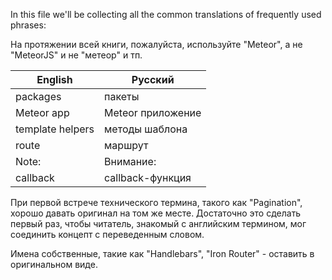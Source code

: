 In this file we'll be collecting all the common translations of frequently used phrases:

На протяжении всей книги, пожалуйста, используйте "Meteor", а не "MeteorJS" и не
"метеор" и тп.

| English  | Русский |
| ------------- | ------------- |
| packages  | пакеты  |
| Meteor app  | Meteor приложение  |
| template helpers | методы шаблона |
| route | маршрут |
| Note: | Внимание: |
| callback | callback-функция |

При первой встрече технического термина, такого как "Pagination", хорошо давать
оригинал на том же месте. Достаточно это сделать первый раз, чтобы читатель,
знакомый с английским термином, мог соединить концепт с переведенным словом.

Имена собственные, такие как "Handlebars", "Iron Router" - оставить в
оригинальном виде.


